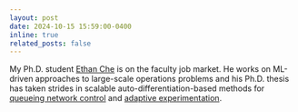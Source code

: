 ```yaml
---
layout: post
date: 2024-10-15 15:59:00-0400
inline: true
related_posts: false
---
```


My Ph.D. student [Ethan Che](https://ethche.github.io/) is on the faculty job market. He works on ML-driven approaches to large-scale operations problems and his Ph.D. thesis has taken strides in scalable auto-differentiation-based methods for [queueing network control](https://arxiv.org/abs/2409.03740) and [adaptive experimentation](https://arxiv.org/abs/2408.04570). 